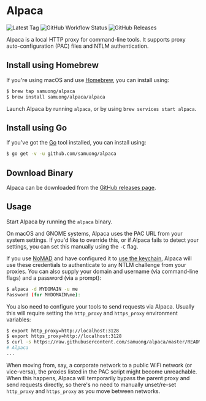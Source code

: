 # Alpaca

![Latest Tag][2] ![GitHub Workflow Status][3] ![GitHub Releases][4]

Alpaca is a local HTTP proxy for command-line tools. It supports proxy
auto-configuration (PAC) files and NTLM authentication.

## Install using Homebrew

If you're using macOS and use [Homebrew](https://brew.sh/), you can install
using:

```sh
$ brew tap samuong/alpaca
$ brew install samuong/alpaca/alpaca
```

Launch Alpaca by running `alpaca`, or by using `brew services start alpaca`.

## Install using Go

If you've got the [Go](https://golang.org/cmd/go/) tool installed, you can
install using:

```sh
$ go get -v -u github.com/samuong/alpaca
```

## Download Binary

Alpaca can be downloaded from the [GitHub releases page][1].

## Usage

Start Alpaca by running the `alpaca` binary.

On macOS and GNOME systems, Alpaca uses the PAC URL from your system settings.
If you'd like to override this, or if Alpaca fails to detect your settings, you
can set this manually using the `-C` flag.

If you use [NoMAD](https://nomad.menu/products/#nomad) and have configured it
to [use the keychain](https://nomad.menu/help/keychain-usage/), Alpaca will use
these credentials to authenticate to any NTLM challenge from your proxies. You
can also supply your domain and username (via command-line flags) and a
password (via a prompt):

```sh
$ alpaca -d MYDOMAIN -u me
Password (for MYDOMAIN\me):
```

You also need to configure your tools to send requests via Alpaca. Usually this
will require setting the `http_proxy` and `https_proxy` environment variables:

```sh
$ export http_proxy=http://localhost:3128
$ export https_proxy=http://localhost:3128
$ curl -s https://raw.githubusercontent.com/samuong/alpaca/master/README.md
# Alpaca
...
```

When moving from, say, a corporate network to a public WiFi network (or
vice-versa), the proxies listed in the PAC script might become unreachable.
When this happens, Alpaca will temporarily bypass the parent proxy and send
requests directly, so there's no need to manually unset/re-set `http_proxy` and
`https_proxy` as you move between networks.

[1]: https://github.com/samuong/alpaca/releases
[2]: https://img.shields.io/github/v/tag/samuong/alpaca.svg?logo=github&label=latest
[3]: https://img.shields.io/github/workflow/status/samuong/alpaca/Continuous%20Integration/master
[4]: https://img.shields.io/github/downloads/samuong/alpaca/latest/total
